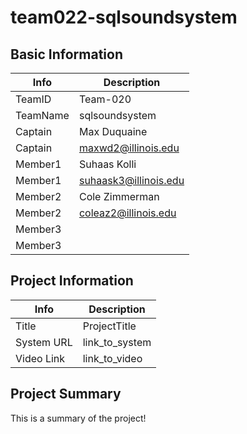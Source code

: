 # team022-sqlsoundsystem

## Basic Information

|   Info      |        Description     |
| ----------- | ---------------------- |
| TeamID      |        Team-020        |
| TeamName    |      sqlsoundsystem    |
| Captain     |     Max Duquaine       |
| Captain     |   maxwd2@illinois.edu  |
| Member1     |       Suhaas Kolli     |
| Member1     |  suhaask3@illinois.edu |
| Member2     |     Cole Zimmerman     |
| Member2     |  coleaz2@illinois.edu  |
| Member3     |                        |
| Member3     |                        |

## Project Information

|   Info      |        Description     |
| ----------- | ---------------------- |
|  Title      |       ProjectTitle     |
| System URL  |      link_to_system    |
| Video Link  |      link_to_video     |

## Project Summary

This is a summary of the project!
